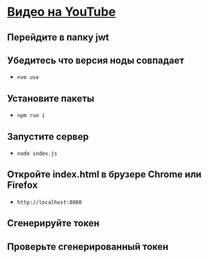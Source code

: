 # [Видео на YouTube](https://youtu.be/0x89hQw8Um8)

## Перейдите в папку jwt

## Убедитесь что версия ноды совпадает
- `nvm use`

## Установите пакеты
- `npm run i`

## Запустите сервер
- `node index.js`

## Откройте index.html в брузере Chrome или Firefox
- `http://localhost:8080`

## Сгенерируйте токен

## Проверьте сгенерированный токен
